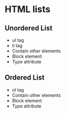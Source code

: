 # HTML lists

## Unordered List
- ul tag
- li tag
- Contain other elements
- Block element
- Type attribute


## Ordered List
- ol tag
- Contain other elements
- Block element
- Type attribute